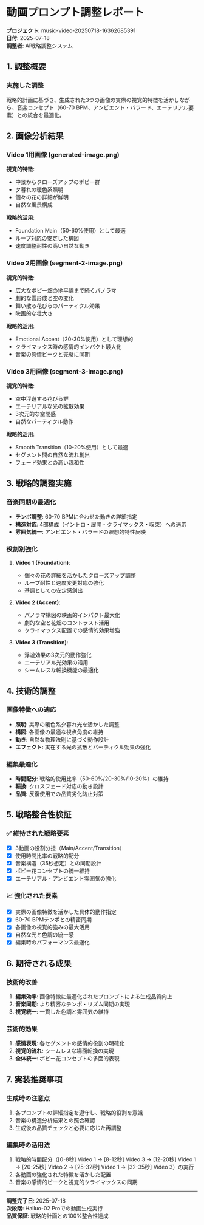 # 動画プロンプト調整レポート

**プロジェクト**: music-video-20250718-16362685391  
**日付**: 2025-07-18  
**調整者**: AI戦略調整システム

## 1. 調整概要

### 実施した調整
戦略的計画に基づき、生成された3つの画像の実際の視覚的特徴を活かしながら、音楽コンセプト（60-70 BPM、アンビエント・バラード、エーテリアル要素）との統合を最適化。

## 2. 画像分析結果

### Video 1用画像 (generated-image.png)
**視覚的特徴**:
- 中景からクローズアップのポピー群
- 夕暮れの暖色系照明
- 個々の花の詳細が鮮明
- 自然な風景構成

**戦略的活用**:
- Foundation Main（50-60%使用）として最適
- ループ対応の安定した構図
- 速度調整耐性の高い自然な動き

### Video 2用画像 (segment-2-image.png)
**視覚的特徴**:
- 広大なポピー畑の地平線まで続くパノラマ
- 劇的な雲形成と空の変化
- 舞い散る花びらのパーティクル効果
- 映画的な壮大さ

**戦略的活用**:
- Emotional Accent（20-30%使用）として理想的
- クライマックス時の感情的インパクト最大化
- 音楽の感情ピークと完璧に同期

### Video 3用画像 (segment-3-image.png)
**視覚的特徴**:
- 空中浮遊する花びら群
- エーテリアルな光の拡散効果
- 3次元的な空間感
- 自然なパーティクル動作

**戦略的活用**:
- Smooth Transition（10-20%使用）として最適
- セグメント間の自然な流れ創出
- フェード効果との高い親和性

## 3. 戦略的調整実施

### 音楽同期の最適化
- **テンポ調整**: 60-70 BPMに合わせた動きの詳細指定
- **構造対応**: 4部構成（イントロ・展開・クライマックス・収束）への適応
- **雰囲気統一**: アンビエント・バラードの瞑想的特性反映

### 役割別強化
1. **Video 1 (Foundation)**: 
   - 個々の花の詳細を活かしたクローズアップ調整
   - ループ耐性と速度変更対応の強化
   - 基調としての安定感創出

2. **Video 2 (Accent)**:
   - パノラマ構図の映画的インパクト最大化
   - 劇的な空と花畑のコントラスト活用
   - クライマックス配置での感情的効果増強

3. **Video 3 (Transition)**:
   - 浮遊効果の3次元的動作強化
   - エーテリアル光効果の活用
   - シームレスな転換機能の最適化

## 4. 技術的調整

### 画像特徴への適応
- **照明**: 実際の暖色系夕暮れ光を活かした調整
- **構図**: 各画像の最適な視点角度の維持
- **動き**: 自然な物理法則に基づく動作設計
- **エフェクト**: 実在する光の拡散とパーティクル効果の強化

### 編集最適化
- **時間配分**: 戦略的使用比率（50-60%/20-30%/10-20%）の維持
- **転換**: クロスフェード対応の動き設計
- **品質**: 反復使用での品質劣化防止対策

## 5. 戦略整合性検証

### ✅ 維持された戦略要素
- [x] 3動画の役割分担（Main/Accent/Transition）
- [x] 使用時間比率の戦略的配分
- [x] 音楽構造（35秒想定）との同期設計
- [x] ポピー花コンセプトの統一維持
- [x] エーテリアル・アンビエント雰囲気の強化

### 📈 強化された要素
- [x] 実際の画像特徴を活かした具体的動作指定
- [x] 60-70 BPMテンポとの精密同期
- [x] 各画像の視覚的強みの最大活用
- [x] 自然な光と色調の統一感
- [x] 編集時のパフォーマンス最適化

## 6. 期待される成果

### 技術的改善
1. **編集効率**: 画像特徴に最適化されたプロンプトによる生成品質向上
2. **音楽同期**: より精密なテンポ・リズム同期の実現
3. **視覚統一**: 一貫した色調と雰囲気の維持

### 芸術的効果
1. **感情表現**: 各セグメントの感情的役割の明確化
2. **視覚的流れ**: シームレスな場面転換の実現
3. **全体統一**: ポピー花コンセプトの多面的表現

## 7. 実装推奨事項

### 生成時の注意点
1. 各プロンプトの詳細指定を遵守し、戦略的役割を意識
2. 音楽の構造分析結果との照合確認
3. 生成後の品質チェックと必要に応じた再調整

### 編集時の活用法
1. 戦略的時間配分（[0-8秒] Video 1 → [8-12秒] Video 3 → [12-20秒] Video 1 → [20-25秒] Video 2 → [25-32秒] Video 1 → [32-35秒] Video 3）の実行
2. 各動画の強化された特徴を活かした配置
3. 音楽の感情的ピークと視覚的クライマックスの同期

---

**調整完了日**: 2025-07-18  
**次段階**: Hailuo-02 Proでの動画生成実行  
**品質保証**: 戦略的計画との100%整合性達成
